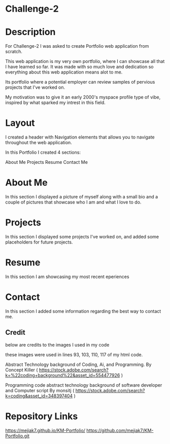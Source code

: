 # Challenge-2

# Description
For Challenge-2 I was asked to create Portfolio web application from scratch. 

This web application is my very own portfolio, where I can showcase all that I have learned so far. It was made with so much love and dedication so everything about this web application means alot to me.

Its portfolio where a potential employer can review samples of pervious projects that I've worked on. 

My motivation was to give it an early 2000's myspace profile type of vibe, inspired by what sparked my intrest in this field.

# Layout
I created a header with Navigation elements that allows you to navigate throughout the web application.

In this Portfolio I created 4 sections:

About Me
Projects
Resume
Contact Me

# About Me
In this section I displayed a picture of myself along with a small bio and a couple of pictures that showcase who I am and what I love to do.

# Projects
In this section I displayed some projects I've worked on, and added some placeholders for future projects.

# Resume
In this section I am showcasing my most recent eperiences 

# Contact
In this section I added some information regarding the best way to contact me.



## Credit
below are credits to the images I used in my code

these images were used in lines 93, 103, 110, 117 of my html code.

Abstract Technology background of Coding, Ai, and Programming.
By Concept Killer
( https://stock.adobe.com/search?k=%22coding+background%22&asset_id=554477926 )


Programming code abstract technology background of software developer and Computer script
By monsitj
( https://stock.adobe.com/search?k=coding&asset_id=348397404 )

# Repository Links
https://mejiak7.github.io/KM-Portfolio/
https://github.com/mejiak7/KM-Portfolio.git

